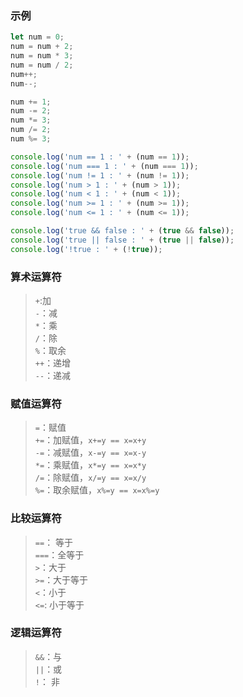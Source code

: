 ### 示例
```javascript
let num = 0;
num = num + 2;
num = num * 3;
num = num / 2;
num++;
num--;

num += 1; 
num -= 2;
num *= 3;
num /= 2;
num %= 3;

console.log('num == 1 : ' + (num == 1)); 
console.log('num === 1 : ' + (num === 1));
console.log('num != 1 : ' + (num != 1));
console.log('num > 1 : ' + (num > 1));
console.log('num < 1 : ' + (num < 1));
console.log('num >= 1 : ' + (num >= 1));
console.log('num <= 1 : ' + (num <= 1));

console.log('true && false : ' + (true && false)); 
console.log('true || false : ' + (true || false));
console.log('!true : ' + (!true));
```

### 算术运算符
> `+`:加  
> `-`：减  
> `*`：乘  
> `/`：除  
> `%`：取余  
> `++`：递增  
> `--`：递减  

### 赋值运算符
> `=`：赋值  
> `+=`：加赋值，`x+=y == x=x+y`  
> `-=`：减赋值，`x-=y == x=x-y`  
> `*=`：乘赋值，`x*=y == x=x*y`  
> `/=`：除赋值，`x/=y == x=x/y`  
> `%=`：取余赋值，`x%=y == x=x%=y`  

### 比较运算符
> `==`： 等于  
> `===`：全等于  
> `>`：大于  
> `>=`：大于等于  
> `<`：小于  
> `<=`: 小于等于

### 逻辑运算符
> `&&`：与  
> `||`：或  
> `!`： 非    
